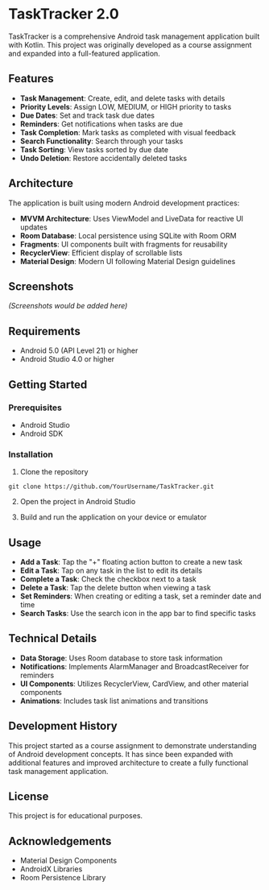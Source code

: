 # TaskTracker 2.0

TaskTracker is a comprehensive Android task management application built with Kotlin. This project was originally developed as a course assignment and expanded into a full-featured application.

## Features

- **Task Management**: Create, edit, and delete tasks with details
- **Priority Levels**: Assign LOW, MEDIUM, or HIGH priority to tasks
- **Due Dates**: Set and track task due dates
- **Reminders**: Get notifications when tasks are due
- **Task Completion**: Mark tasks as completed with visual feedback
- **Search Functionality**: Search through your tasks
- **Task Sorting**: View tasks sorted by due date
- **Undo Deletion**: Restore accidentally deleted tasks

## Architecture

The application is built using modern Android development practices:

- **MVVM Architecture**: Uses ViewModel and LiveData for reactive UI updates
- **Room Database**: Local persistence using SQLite with Room ORM
- **Fragments**: UI components built with fragments for reusability
- **RecyclerView**: Efficient display of scrollable lists
- **Material Design**: Modern UI following Material Design guidelines

## Screenshots

*(Screenshots would be added here)*

## Requirements

- Android 5.0 (API Level 21) or higher
- Android Studio 4.0 or higher

## Getting Started

### Prerequisites

- Android Studio
- Android SDK

### Installation

1. Clone the repository
```
git clone https://github.com/YourUsername/TaskTracker.git
```

2. Open the project in Android Studio

3. Build and run the application on your device or emulator

## Usage

- **Add a Task**: Tap the "+" floating action button to create a new task
- **Edit a Task**: Tap on any task in the list to edit its details
- **Complete a Task**: Check the checkbox next to a task
- **Delete a Task**: Tap the delete button when viewing a task
- **Set Reminders**: When creating or editing a task, set a reminder date and time
- **Search Tasks**: Use the search icon in the app bar to find specific tasks

## Technical Details

- **Data Storage**: Uses Room database to store task information
- **Notifications**: Implements AlarmManager and BroadcastReceiver for reminders
- **UI Components**: Utilizes RecyclerView, CardView, and other material components
- **Animations**: Includes task list animations and transitions

## Development History

This project started as a course assignment to demonstrate understanding of Android development concepts. It has since been expanded with additional features and improved architecture to create a fully functional task management application.

## License

This project is for educational purposes.

## Acknowledgements

- Material Design Components
- AndroidX Libraries
- Room Persistence Library 